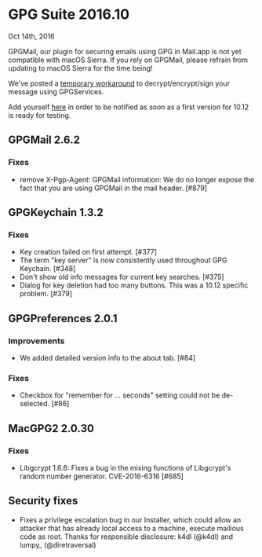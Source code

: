 GPG Suite 2016.10
=================
Oct 14th, 2016

GPGMail, our plugin for securing emails using GPG in Mail.app is not yet compatible with macOS Sierra. If you rely on GPGMail, please refrain from updating to macOS Sierra for the time being!

We've posted a [temporary workaround](https://gpgtools.tenderapp.com/kb/gpgmail-faq/gpgmail-no-longer-working-after-macos-update) to decrypt/encrypt/sign your message using GPGServices.

Add yourself [here](https://gpgtools.tenderapp.com/discussions/problems/49449-will-not-work-on-macosx-sierra) in order to be notified as soon as a first version for 10.12 is ready for testing.


GPGMail 2.6.2
-------------

### Fixes

* remove X-Pgp-Agent: GPGMail information: We do no longer expose the fact that you are using GPGMail in the mail header. [#879]


GPGKeychain 1.3.2
-----------------

### Fixes

* Key creation failed on first attempt. [#377]
* The term "key server" is now consistently used throughout GPG Keychain. [#348]
* Don't show old info messages for current key searches. [#375]
* Dialog for key deletion had too many buttons. This was a 10.12 specific problem. [#379]

GPGPreferences 2.0.1
--------------------

### Improvements

* We added detailed version info to the about tab. [#84]

### Fixes

* Checkbox for "remember for ... seconds" setting could not be de-selected. [#86] 

MacGPG2 2.0.30
--------------

### Fixes

*  Libgcrypt 1.6.6: Fixes a bug in the mixing functions of Libgcrypt's random number generator. CVE-2016-6316 [#685]

Security fixes
--------------

* Fixes a privilege escalation bug in our Installer, which could allow an attacker that has already local access to a machine, execute mailious code as root. Thanks for responsible disclosure: k4dl (@k4dl) and lumpy_ (@diretraversal)